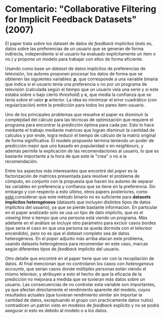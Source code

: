  # Comentario: "Collaborative Filtering for Implicit Feedback Datasets" (2007)

 El paper trata sobre los dataset de datos de _feedback_ implícitos (esto es, datos sobre las preferencias de un usuario que se generan de forma indirecta, independiente si el usuario ha evaluado explícitamente un item o no.) y propone un modelo para trabajar con ellos de forma eficiente. 

 Usando como base un _dataset_ de datos implícitos de preferencias de televisión, los autores proponen procesar los datos de forma que se obtienen las siguientes variables: **p**, que corresponde a una variable binaria que indica si el usuario tenía una preferencia o no por un programa de televisión (calculada según el tiempo que un usuario veía una serie y si este estaba sobre o bajo cierto _threshold_) y **c**, que medía la confianza que se tenía sobre el valor **p** anterior. La idea es minimizar el error cuadrático (con regularización) entre la predicción para todos los pares item-usuario.

 Uno de los principales problemas que resuelve el paper es disminuir la complejidad del cálculo para las técnicas de optimización que requiere el programa para encontrar la predicción óptima para cada par. Esto lo hace mediante el trabajo mediante matrices que logran disminuir la cantidad de calculos y por ende, logra reducir el tiempo de cálculo de la matriz original de forma significativa. El modelo propuesto termina teniendo un poder de predicción mejor que uno basado en popularidad o en _neighbours_, y además permite la explicación de las recomendaciones al usuario, lo que es bastante importante a la hora de que este le "crea" o no a la recomendación.

 Entre los aspectos más interesantes que encontré del _paper_ es la factorización de matrices presentada para resolver el problema de cómputo, en conjunto con la propuesta que hacen los autores de separar las variables en preferencia y confianza que se tiene en la preferencia. Sin embargo y con respecto a esto último, otros papers posteriores, como [este](https://www.researchgate.net/publication/305297744_Brand_recommendation_leveraging_heterogeneous_implicit_feedbacks),consideran que este método binario no es suficiente para **datasets implícitos heterogéneos** (datasets que incluyen distintos tipos de datos implícitos del usuario), ya que se pierde bastante información. En particular en el paper analizado solo se usa un tipo de dato implícito, que es el _viewing time_ o tiempo que una persona está viendo un programa. Más adelante en el análisis se incluye otro parámetro para excluir casos bordes (que sería el caso en que una persona se queda dormida con el televisor encendido), pero no es que el _dataset_ completo sea de datos heterogéneos. En el _paper_ adjunto más arriba atacan este problema, usando datasets heterogéneos para recomendar en este caso, marcas según diferentes tipos de _feedback_ implicito del usuario.

 Otro detalle que encontré en el paper tiene que ver con la recopilación de datos. Al final mencionan que no controlaron los casos con _heterogeneus accounts_, que serían casos donde múltiples personas están viendo el mismo televisor, y atribuyen a esto el hecho de que la eficacia de la predicción no mejorara a medida que se tuvieran más datos sobre un usuario. Las consecuencias de no controlar esta variable son importantes, ya que afectan directamente el rendimiento aparente del modelo, cuyos resultados actuales (que tuvieran rendimiento similar sin importar la cantidad de datos, exceptuando el grupo con practicamente datos nulos) contradicen un patrón visto en modelos de _feedback_ explícito y no se podrá asegurar si esto es debido al modelo o a los datos.

 
